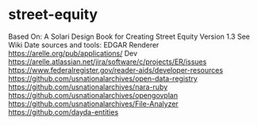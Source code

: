 # street-equity
Based On: A Solari Design Book for Creating Street Equity Version 1.3
See Wiki
Date sources and tools:
EDGAR Renderer
https://arelle.org/pub/applications/
Dev https://arelle.atlassian.net/jira/software/c/projects/ER/issues
https://www.federalregister.gov/reader-aids/developer-resources
https://github.com/usnationalarchives/open-data-registry
https://github.com/usnationalarchives/nara-ruby
https://github.com/usnationalarchives/opengovplan
https://github.com/usnationalarchives/File-Analyzer
https://github.com/dayda-entities
